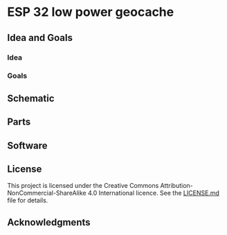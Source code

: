 # ESP 32 low power geocache


## Idea and Goals

### Idea

### Goals

## Schematic

## Parts

## Software

## License
This project is licensed under the Creative Commons Attribution-NonCommercial-ShareAlike 4.0 International licence. See the [LICENSE.md](LICENSE.md) file for details.
## Acknowledgments
